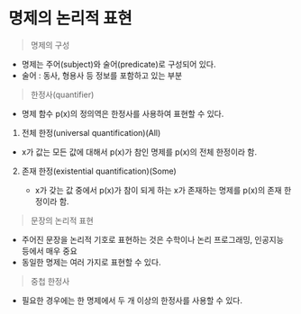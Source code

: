 # 명제의 논리적 표현

> 명제의 구성

- 명제는 주어(subject)와 술어(predicate)로 구성되어 있다.
- 술어 : 동사, 형용사 등 정보를 포함하고 있는 부분

> 한정사(quantifier)

- 명제 함수 p(x)의 정의역은 한정사를 사용하여 표현할 수 있다.

1. 전체 한정(universal quantification)(All)

  - x가 값는 모든 값에 대해서 p(x)가 참인 명제를 p(x)의 전체 한정이라 함.

2. 존재 한정(existential quantification)(Some)

   - x가 갖는 값 중에서 p(x)가 참이 되게 하는 x가 존재하는 명제를 p(x)의 존재 한정이라 함.

> 문장의 논리적 표현

- 주어진 문장을 논리적 기호로 표현하는 것은 수학이나 논리 프로그래밍, 인공지능 등에서 매우 중요
- 동일한 명제는 여러 가지로 표현할 수 있다.

> 중첩 한정사

- 필요한 경우에는 한 명제에서 두 개 이상의 한정사를 사용할 수 있다.